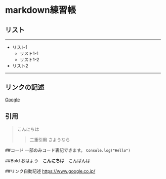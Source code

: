 # markdown練習帳

## リスト
***
- リスト1
    - リスト1-1
    - リスト1-2
- リスト2
***

## リンクの記述
[Google](https://www.google.co.jp/)

## 引用
>こんにちは
>> 二重引用
>さようなら

##コード
一部のみコード表記できます。
`Console.log("Hello")`

##Bold
おはよう　**こんにちは**　こんばんは

##リンク自動記述
https://www.google.co.jp/

